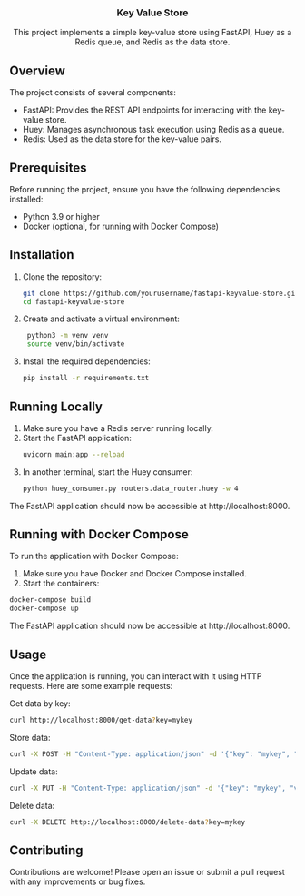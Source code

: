 <!-- PROJECT LOGO -->
<div align="center">
  <a href="https://github.com/othneildrew/Best-README-Template">
  </a>

  <h3 align="center">Key Value Store</h3>

  <p align="center">
    This project implements a simple key-value store using FastAPI, Huey as a Redis queue, and Redis as the data store.
  </p></div>
<!-- ABOUT THE PROJECT -->

## Overview

The project consists of several components:

- FastAPI: Provides the REST API endpoints for interacting with the key-value store.
- Huey: Manages asynchronous task execution using Redis as a queue.
- Redis: Used as the data store for the key-value pairs.




## Prerequisites

Before running the project, ensure you have the following dependencies installed:

- Python 3.9 or higher
- Docker (optional, for running with Docker Compose)




<!-- GETTING STARTED -->
## Installation

1. Clone the repository:

   ```bash
   git clone https://github.com/yourusername/fastapi-keyvalue-store.git
   cd fastapi-keyvalue-store

2. Create and activate a virtual environment:

   ```bash
    python3 -m venv venv
    source venv/bin/activate
3. Install the required dependencies:
   ```bash
   pip install -r requirements.txt

   
## Running Locally

1. Make sure you have a Redis server running locally.
2. Start the FastAPI application:
   ```sh
   uvicorn main:app --reload
   ```
3. In another terminal, start the Huey consumer:
   ```sh
   python huey_consumer.py routers.data_router.huey -w 4
   ```
The FastAPI application should now be accessible at http://localhost:8000.




## Running with Docker Compose

To run the application with Docker Compose:

1. Make sure you have Docker and Docker Compose installed.
2. Start the containers:
```sh
docker-compose build
docker-compose up
```

The FastAPI application should now be accessible at http://localhost:8000.


## Usage
Once the application is running, you can interact with it using HTTP requests. Here are some example requests:

Get data by key:

```bash
curl http://localhost:8000/get-data?key=mykey
```

Store data:

```bash
curl -X POST -H "Content-Type: application/json" -d '{"key": "mykey", "value": "myvalue"}' http://localhost:8000/store-data
```

Update data:

```bash
curl -X PUT -H "Content-Type: application/json" -d '{"key": "mykey", "value": "newvalue"}' http://localhost:8000/update-data?key=mykey
```

Delete data:

```bash
curl -X DELETE http://localhost:8000/delete-data?key=mykey
```

## Contributing
Contributions are welcome! Please open an issue or submit a pull request with any improvements or bug fixes.
